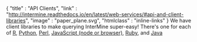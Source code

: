 {
  "title" : "API Clients",
  "link" :  "http://intermine.readthedocs.io/en/latest/web-services/#api-and-client-libraries",
  "image" : "paper_plane.svg",
  "htmlclass" : "inline-links"
}
We have client libraries to make querying InterMine super-easy! There's one for each of <a href="https://github.com/intermine/interminer">R</a>, <a href="https://pypi.python.org/pypi/intermine">Python</a>, <a href="http://search.cpan.org/~intermine/Webservice-InterMine-1.0405/lib/Webservice/InterMine.pm">Perl</a>, <a href="https://www.npmjs.com/package/imjs">JavaScript (node or browser)</a>, <a href="http://www.rubygems.org/gems/intermine">Ruby</a>, and <a href="http://intermine.readthedocs.io/en/latest/web-services/#java">Java</a>
